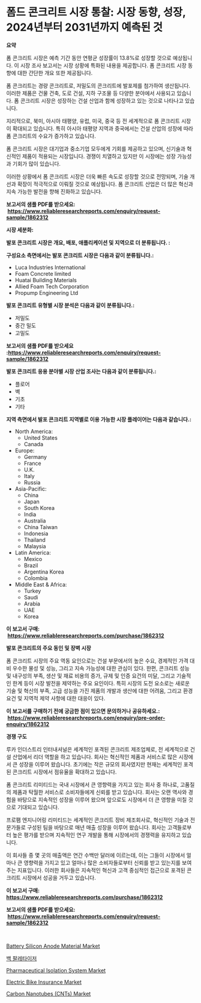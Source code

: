<p><h1>폼드 콘크리트 시장 통찰: 시장 동향, 성장, 2024년부터 2031년까지 예측된 것</h1></p><p><strong>요약</strong></p>
<p><p>폼 콘크리트 시장은 예측 기간 동안 연평균 성장률이 13.8%로 성장할 것으로 예상됩니다. 이 시장 조사 보고서는 시장 상황에 특화된 내용을 제공합니다. 폼 콘크리트 시장 동향에 대한 간단한 개요 또한 제공됩니다.</p><p>폼 콘크리트는 경량 콘크리트로, 저밀도의 콘크리트에 발포제를 첨가하여 생산됩니다. 이러한 제품은 건물 건축, 도로 건설, 지하 구조물 등 다양한 분야에서 사용되고 있습니다. 폼 콘크리트 시장은 성장하는 건설 산업과 함께 성장하고 있는 것으로 나타나고 있습니다.</p><p>지리적으로, 북미, 아시아 태평양, 유럽, 미국, 중국 등 전 세계적으로 폼 콘크리트 시장이 확대되고 있습니다. 특히 아시아 태평양 지역과 중국에서는 건설 산업의 성장에 따라 폼 콘크리트의 수요가 증가하고 있습니다.</p><p>폼 콘크리트 시장은 대기업과 중소기업 모두에게 기회를 제공하고 있으며, 신기술과 혁신적인 제품이 적용되는 시장입니다. 경쟁이 치열하고 있지만 이 시장에는 성장 가능성과 기회가 많이 있습니다.</p><p>이러한 상황에서 폼 콘크리트 시장은 더욱 빠른 속도로 성장할 것으로 전망되며, 기술 개선과 확장이 적극적으로 이뤄질 것으로 예상됩니다. 폼 콘크리트 산업은 더 많은 혁신과 지속 가능한 발전을 향해 진화하고 있습니다.</p></p>
<p><strong>보고서의 샘플 PDF를 받으세요: &nbsp;<a href="https://www.reliableresearchreports.com/enquiry/request-sample/1862312">https://www.reliableresearchreports.com/enquiry/request-sample/1862312</a></strong></p>
<p><strong>시장 세분화:</strong></p>
<p><strong> 발포 콘크리트 시장은 개요, 배포, 애플리케이션 및 지역으로 더 분류됩니다. :</strong></p>
<p><strong>구성요소 측면에서는 발포 콘크리트 시장은 다음과 같이 분류됩니다.:</strong></p>
<p><ul><li>Luca Industries International</li><li>Foam Concrete limited</li><li>Huatai Building Materials</li><li>Allied Foam Tech Corporation</li><li>Propump Engineering Ltd</li></ul></p>
<p><strong> 발포 콘크리트 유형별 시장 분석은 다음과 같이 분류됩니다.:</strong></p>
<p><ul><li>저밀도</li><li>중간 밀도</li><li>고밀도</li></ul></p>
<p><strong>보고서의 샘플 PDF를 받으세요 :<a href="https://www.reliableresearchreports.com/enquiry/request-sample/1862312">https://www.reliableresearchreports.com/enquiry/request-sample/1862312</a></strong></p>
<p><strong> 발포 콘크리트 응용 분야별 시장 산업 조사는 다음과 같이 분류됩니다.:</strong></p>
<p><ul><li>플로어</li><li>벽</li><li>기초</li><li>기타</li></ul></p>
<p><strong>지역 측면에서 발포 콘크리트 지역별로 이용 가능한 시장 플레이어는 다음과 같습니다.:</strong></p>
<p><ul>
    <li>
        North America:
        <ul>
            <li>United States</li>
            <li>Canada</li>
        </ul>
    </li>
    <li>
        Europe:
        <ul>
            <li>Germany</li>
            <li>France</li>
            <li>U.K.</li>
            <li>Italy</li>
            <li>Russia</li>
        </ul>
    </li>
    <li>
        Asia-Pacific:
        <ul>
            <li>China</li>
            <li>Japan</li>
            <li>South Korea</li>
            <li>India</li>
            <li>Australia</li>
            <li>China Taiwan</li>
            <li>Indonesia</li>
            <li>Thailand</li>
            <li>Malaysia</li>
        </ul>
    </li>
    <li>
        Latin America:
        <ul>
            <li>Mexico</li>
            <li>Brazil</li>
            <li>Argentina Korea</li>
            <li>Colombia</li>
        </ul>
    </li>
    <li>
        Middle East & Africa:
        <ul>
            <li>Turkey</li>
            <li>Saudi</li>
            <li>Arabia</li>
            <li>UAE</li>
            <li>Korea</li>
        </ul>
    </li>
    </ul></p>
<p><strong>이 보고서 구매: &nbsp;<a href="https://www.reliableresearchreports.com/purchase/1862312">https://www.reliableresearchreports.com/purchase/1862312</a></strong></p>
<p><strong>발포 콘크리트의 주요 동인 및 장벽 시장</strong></p>
<p><p>폼 콘크리트 시장의 주요 역동 요인으로는 건설 부문에서의 높은 수요, 경제적인 가격 대비 우수한 물성 및 성능, 그리고 지속 가능성에 대한 관심이 있다. 한편, 콘크리트 성능 및 내구성의 부족, 생산 및 재료 비용의 증가, 규제 및 인증 요건의 미달, 그리고 기술적인 한계 등이 시장 발전을 제약하는 주요 요인이다. 특히 시장의 도전 요소로는 새로운 기술 및 혁신의 부족, 고급 성능을 가진 제품의 개발과 생산에 대한 어려움, 그리고 환경 요건 및 지역적 제약 사항에 대한 대응이 있다.</p></p>
<p><strong>이 보고서를 구매하기 전에 궁금한 점이 있으면 문의하거나 공유하세요.: &nbsp;<a href="https://www.reliableresearchreports.com/enquiry/pre-order-enquiry/1862312">https://www.reliableresearchreports.com/enquiry/pre-order-enquiry/1862312</a></strong></p>
<p><strong>경쟁 구도</strong></p>
<p><p>루카 인더스트리 인터내셔널은 세계적인 포격된 콘크리트 제조업체로, 전 세계적으로 건설 산업에서 리더 역할을 하고 있습니다. 회사는 혁신적인 제품과 서비스로 많은 시장에서 큰 성장을 이루어 왔습니다. 초기에는 작은 규모의 회사였지만 현재는 세계적인 포격된 콘크리트 시장에서 점유율을 확대하고 있습니다.</p><p>폼 콘크리트 리미티드는 국내 시장에서 큰 영향력을 가지고 있는 회사 중 하나로, 고품질의 제품과 탁월한 서비스로 소비자들에게 신뢰를 받고 있습니다. 회사는 오랜 역사와 경험을 바탕으로 지속적인 성장을 이루어 왔으며 앞으로도 시장에서 더 큰 영향을 미칠 것으로 기대되고 있습니다.</p><p>프로팸 엔지니어링 리미티드는 세계적인 콘크리트 장비 제조회사로, 혁신적인 기술과 전문가들로 구성된 팀을 바탕으로 매년 매출 성장을 이루어 왔습니다. 회사는 고객들로부터 높은 평가를 받으며 지속적인 연구 개발을 통해 시장에서의 경쟁력을 유지하고 있습니다.</p><p>이 회사들 중 몇 곳의 매출액은 연간 수백만 달러에 이르는데, 이는 그들이 시장에서 얼마나 큰 영향력을 가지고 있고 얼마나 많은 소비자들로부터 신뢰를 받고 있는지를 보여주는 지표입니다. 이러한 회사들은 지속적인 혁신과 고객 중심적인 접근으로 포격된 콘크리트 시장에서 성공을 거두고 있습니다.</p></p>
<p><strong>이 보고서 구매: &nbsp; <a href="https://www.reliableresearchreports.com/purchase/1862312">https://www.reliableresearchreports.com/purchase/1862312</a></strong></p>
<p><strong>보고서의 샘플 PDF를 받으세요: &nbsp;<a href="https://www.reliableresearchreports.com/enquiry/request-sample/1862312">https://www.reliableresearchreports.com/enquiry/request-sample/1862312</a></strong><strong></strong></p>
<p>&nbsp;</p>
<p><p><a href="https://meowing-canidae-761.notion.site/Battery-Silicon-Anode-Material-Market-Research-Report-Provides-Critical-Insights-that-can-help-Shape-ce788942e1ee44029a279e93f9350695">Battery Silicon Anode Material Market</a></p><p><a href="https://github.com/lzrvbyqzftro57/Market-Research-Report-List-1/blob/main/6512958191784.md">백 팔레타이저</a></p><p><a href="https://issuu.com/reportprime-2/docs/pharmaceutical-isolation-system-market-size-2030.p">Pharmaceutical Isolation System Market</a></p><p><a href="https://issuu.com/reportprime-2/docs/electric-bike-insurance-market-size-2030.pptx">Electric Bike Insurance Market</a></p><p><a href="https://view.publitas.com/reportprime-1/carbon-nanotubes-cnts-market-furnish-information-about-market-size-market-share-market-dynamics-and-projections-spanning-from-2024-to-2031/">Carbon Nanotubes (CNTs) Market</a></p></p>